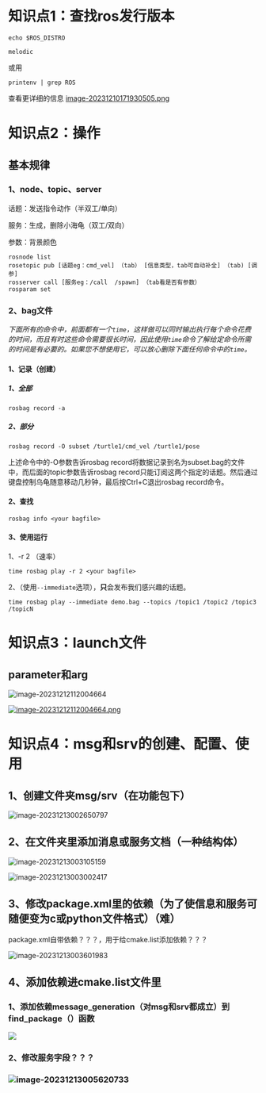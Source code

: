 # 知识点1：查找ros发行版本
```
echo $ROS_DISTRO
```
```
melodic
```
或用
```
printenv | grep ROS
```
查看更详细的信息
[image-20231210171930505.png](https://postimg.cc/5jFZ85jh)








# 知识点2：操作



## 基本规律

### 1、node、topic、server

话题：发送指令动作（半双工/单向）

服务：生成，删除小海龟（双工/双向）

参数：背景颜色

```
rosnode list
rosetopic pub [话题eg：cmd_vel] （tab） [信息类型，tab可自动补全] （tab) [调参]
rosserver call [服务eg：/call  /spawn] （tab看是否有参数）
rosparam set
```



### 2、bag文件

*下面所有的命令中，前面都有一个`time`，这样做可以同时输出执行每个命令花费的时间，而且有时这些命令需要很长时间，因此使用`time`命令了解给定命令所需的时间是有必要的。如果您不想使用它，可以放心删除下面任何命令中的`time`。*

#### 1、记录（创建）

##### 1、全部

```
rosbag record -a
```

##### 2、部分

```
rosbag record -O subset /turtle1/cmd_vel /turtle1/pose
```

上述命令中的-O参数告诉rosbag record将数据记录到名为subset.bag的文件中，而后面的topic参数告诉rosbag record只能订阅这两个指定的话题。然后通过键盘控制乌龟随意移动几秒钟，最后按Ctrl+C退出rosbag record命令。

#### 2、查找

```
rosbag info <your bagfile>
```



#### 3、使用运行

1、-r 2   （速率）

```
time rosbag play -r 2 <your bagfile> 
```

2、（使用`--immediate`选项），**只**会发布我们感兴趣的话题。

```
time rosbag play --immediate demo.bag --topics /topic1 /topic2 /topic3 /topicN
```







# 知识点3：launch文件

## parameter和arg

![image-20231212112004664](C:\Users\86153\AppData\Roaming\Typora\typora-user-images\image-20231212112004664.png)

[![image-20231212112004664.png](https://i.postimg.cc/XYZdfwD0/image-20231212112004664.png)](https://postimg.cc/fVNVZ0NH)



# 知识点4：msg和srv的创建、配置、使用

## 1、创建文件夹msg/srv（在功能包下）

![image-20231213002650797](C:\Users\86153\AppData\Roaming\Typora\typora-user-images\image-20231213002650797.png)

## 2、在文件夹里添加消息或服务文档（一种结构体）

![image-20231213003105159](C:\Users\86153\AppData\Roaming\Typora\typora-user-images\image-20231213003105159.png)

![image-20231213003002417](C:\Users\86153\AppData\Roaming\Typora\typora-user-images\image-20231213003002417.png)

## 3、修改package.xml里的依赖（为了使信息和服务可随便变为c或python文件格式）**（难）**

package.xml自带依赖？？？，用于给cmake.list添加依赖？？？

![image-20231213003601983](C:\Users\86153\AppData\Roaming\Typora\typora-user-images\image-20231213003601983.png)

## 4、添加依赖进cmake.list文件里

### 1、添加依赖message_generation（对msg和srv都成立）到find_package（）函数

![](C:\Users\86153\AppData\Roaming\Typora\typora-user-images\image-20231213004038538.png)

### 2、修改服务字段？？？

### ![image-20231213005620733](C:\Users\86153\AppData\Roaming\Typora\typora-user-images\image-20231213005620733.png)

